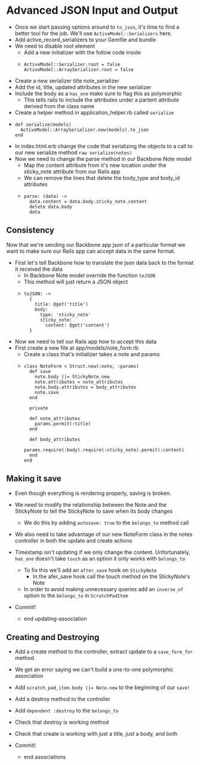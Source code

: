 Advanced JSON Input and Output
==

- Once we start passing options around to `to_json`, it's time to find a better tool for the job. We'll use `ActiveModel::Serializers` here.
- Add active\_record\_serializers to your Gemfile and bundle
- We need to disable root element
  - Add a new initializer with the follow code inside
  - ```
    ActiveModel::Serializer.root = false
    ActiveModel::ArraySerializer.root = false
    ```
- Create a new serializer title note_serializer
- Add the id, title, updated attributes in the new serializer
- Include the body as a `has_one` make sure to flag this as polymorphic
  - This tells rails to include the attributes under a partent attribute derived
    from the class name
- Create a helper method in application_helper.rb called `serialize`
- ```
  def serialize(models)
    ActiveModel::ArraySerializer.new(models).to_json
  end
  ```
- In index.html.erb change the code that serializing the objects to a call to
  our new serialize method `raw serialize(notes)`
- Now we need to change the parse method in our Backbone Note model
  - Map the content attribute from it's new location under the sticky_note
    attribute from our Rails app
  - We can remove the lines that delete the body_type and body_id attributes
  - ```
    parse: (data) ->
      data.content = data.body.sticky_note.content
      delete data.body
      data
    ```

Consistency
--

Now that we're sending our Backbone app json of a particular format we want to
make sure our Rails app can accept data in the same format.

- First let's tell Backbone how to translate the json data back to the format it
  received the data
  - In Backbone Note model override the function `toJSON`
  - This method will just return a JSON object
  - ```
    toJSON: ->
      {
        title: @get('title')
        body:
          type: 'sticky_note'
          sticky_note:
            content: @get('content')
      }
    ```
- Now we need to tell our Rails app how to accept this data
- First create a new file at app/models/note_form.rb
  - Create a class that's initializer takes a note and params
  - ```
    class NoteForm < Struct.new(:note, :params)
      def save
        note.body ||= StickyNote.new
        note.attributes = note_attributes
        note.body.attributes = body_attributes
        note.save
      end

      private

      def note_attributes
        params.permit(:title)
      end

      def body_attributes
        params.require(:body).require(:sticky_note).permit(:content)
      end
    end
    ```

Making it save
--

- Even though everything is rendering properly, saving is broken.
- We need to modify the relationship between the Note and the StickyNote to tell
  the StickyNote to save when its body changes
  - We do this by adding `autosave: true` to the `belongs_to` method call
- We also need to take advantage of our new NoteForm class in the notes
  controller in both the update and create actions

- Timestamp isn't updating if we only change the content. Unfortunately,
  `has_one` doesn't take `touch` as an option it only works with `belongs_to`
  - To fix this we'll add an `after_save` hook on `StickyNote`
    - In the afer_save hook call the touch method on the StickyNote's Note
  - In order to avoid making unnecessary queries add an `inverse_of` option to the `belongs_to` in `ScratchPadItem`

- Commit!
  - end updating-association

Creating and Destroying
--

- Add a create method to the controller, extract update to a `save_form_for`
  method.
- We get an error saying we can't build a one-to-one polymorphic association
- Add `scratch_pad_item.body ||= Note.new` to the beginning of our `save!`
- Add a destroy method to the controller
- Add `dependent :destroy` to the `belongs_to`
- Check that destroy is working
  method
- Check that create is working with just a title, just a body, and both

- Commit!
  - end associations

